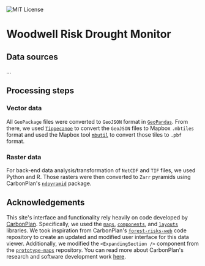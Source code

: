 [mit license]: https://badgen.net/badge/license/MIT/blue
![MIT License][]

# Woodwell Risk Drought Monitor

## Data sources
...

## Processing steps
### Vector data
All `GeoPackage` files were converted to `GeoJSON` format in [`GeoPandas`](https://geopandas.org/en/stable/docs/reference/api/geopandas.GeoDataFrame.to_file.html). From there, we used [`Tippecanoe`](https://github.com/mapbox/tippecanoe) to convert the `GeoJSON` files to Mapbox `.mbtiles` format and used the Mapbox tool [`mbutil`](https://github.com/mapbox/mbutil) to convert those tiles to `.pbf` format. 

### Raster data
For back-end data analysis/transformation of `NetCDF` and `TIF` files, we used Python and R. Those rasters were then converted to `Zarr` pyramids using CarbonPlan's [`ndpyramid`](https://github.com/carbonplan/ndpyramid/tree/main) package.

## Acknowledgements
This site's interface and functionality rely heavily on code developed by <a href='https://carbonplan.org/' target='_blank'>CarbonPlan</a>. Specifically, we used the <a href='https://github.com/carbonplan/maps' target='_blank'>`maps`</a>, <a href='https://github.com/carbonplan/components' target='_blank'>`components`</a>, and <a href='https://github.com/carbonplan/layouts' target='_blank'>`layouts`</a> libraries. We took inspiration from CarbonPlan's <a href="https://github.com/carbonplan/forest-risks-web" target="_blank">`forest-risks-web`</a> code repository to create an updated and modified user interface for this data viewer. Additionally, we modified the `<ExpandingSection />` component from the <a href="https://github.com/carbonplan/prototype-maps" target="_blank">`prototype-maps`</a> repository. You can read more about CarbonPlan's research and software development work <a href="https://carbonplan.org/research" target="_blank">here</a>.
